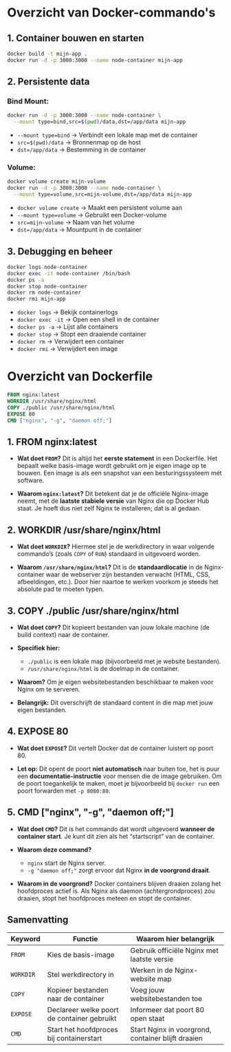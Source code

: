 # Overzicht van Docker-commando's

## 1. Container bouwen en starten

```bash
docker build -t mijn-app .
docker run -d -p 3000:3000 --name node-container mijn-app
```

## 2. Persistente data

### Bind Mount:

```bash
docker run -d -p 3000:3000 --name node-container \
  --mount type=bind,src=$(pwd)/data,dst=/app/data mijn-app
```

- `--mount type=bind` → Verbindt een lokale map met de container
- `src=$(pwd)/data` → Bronnenmap op de host
- `dst=/app/data` → Bestemming in de container

### Volume:

```bash
docker volume create mijn-volume
docker run -d -p 3000:3000 --name node-container \
  --mount type=volume,src=mijn-volume,dst=/app/data mijn-app
```

- `docker volume create` → Maakt een persistent volume aan
- `--mount type=volume` → Gebruikt een Docker-volume
- `src=mijn-volume` → Naam van het volume
- `dst=/app/data` → Mountpunt in de container

## 3. Debugging en beheer

```bash
docker logs node-container
docker exec -it node-container /bin/bash
docker ps -a
docker stop node-container
docker rm node-container
docker rmi mijn-app
```

- `docker logs` → Bekijk containerlogs
- `docker exec -it` → Open een shell in de container
- `docker ps -a` → Lijst alle containers
- `docker stop` → Stopt een draaiende container
- `docker rm` → Verwijdert een container
- `docker rmi` → Verwijdert een image

# Overzicht van Dockerfile


```dockerfile
FROM nginx:latest
WORKDIR /usr/share/nginx/html
COPY ./public /usr/share/nginx/html
EXPOSE 80
CMD ["nginx", "-g", "daemon off;"]
```

## 1. FROM nginx:latest

* **Wat doet `FROM`?**
  Dit is altijd het **eerste statement** in een Dockerfile.
  Het bepaalt welke basis-image wordt gebruikt om je eigen image op te bouwen.
  Een image is als een snapshot van een besturingssysteem mét software.

* **Waarom `nginx:latest`?**
  Dit betekent dat je de officiële Nginx-image neemt, met de **laatste stabiele versie** van Nginx die op Docker Hub staat.
  Je hoeft dus niet zelf Nginx te installeren; dat is al gedaan.


## 2. WORKDIR /usr/share/nginx/html

* **Wat doet `WORKDIR`?**
  Hiermee stel je de werkdirectory in waar volgende commando’s (zoals `COPY` of `RUN`) standaard in uitgevoerd worden.

* **Waarom `/usr/share/nginx/html`?**
  Dit is de **standaardlocatie** in de Nginx-container waar de webserver zijn bestanden verwacht (HTML, CSS, afbeeldingen, etc.).
  Door hier naartoe te werken voorkom je steeds het absolute pad te moeten typen.


## 3. COPY ./public /usr/share/nginx/html

* **Wat doet `COPY`?**
  Dit kopieert bestanden van jouw lokale machine (de build context) naar de container.

* **Specifiek hier:**

  * `./public` is een lokale map (bijvoorbeeld met je website bestanden).
  * `/usr/share/nginx/html` is de doelmap in de container.

* **Waarom?**
  Om je eigen websitebestanden beschikbaar te maken voor Nginx om te serveren.

* **Belangrijk:** Dit overschrijft de standaard content in die map met jouw eigen bestanden.


## 4. EXPOSE 80

* **Wat doet `EXPOSE`?**
  Dit vertelt Docker dat de container luistert op poort 80.

* **Let op:**
  Dit opent de poort **niet automatisch** naar buiten toe, het is puur een **documentatie-instructie** voor mensen die de image gebruiken.
  Om de poort toegankelijk te maken, moet je bijvoorbeeld bij `docker run` een poort forwarden met `-p 8080:80`.

## 5. CMD ["nginx", "-g", "daemon off;"]

* **Wat doet `CMD`?**
  Dit is het commando dat wordt uitgevoerd **wanneer de container start**.
  Je kunt dit zien als het “startscript” van de container.

* **Waarom deze command?**

  * `nginx` start de Nginx server.
  * `-g "daemon off;"` zorgt ervoor dat Nginx **in de voorgrond draait**.

* **Waarom in de voorgrond?**
  Docker containers blijven draaien zolang het hoofdproces actief is.
  Als Nginx als daemon (achtergrondproces) zou draaien, stopt het hoofdproces meteen en stopt de container.


## Samenvatting

| Keyword   | Functie                                     | Waarom hier belangrijk                             |
| --------- | ------------------------------------------- | -------------------------------------------------- |
| `FROM`    | Kies de basis-image                         | Gebruik officiële Nginx met laatste versie         |
| `WORKDIR` | Stel werkdirectory in                       | Werken in de Nginx-website map                     |
| `COPY`    | Kopieer bestanden naar de container         | Voeg jouw websitebestanden toe                     |
| `EXPOSE`  | Declareer welke poort de container gebruikt | Informeer dat poort 80 open staat                  |
| `CMD`     | Start het hoofdproces bij containerstart    | Start Nginx in voorgrond, container blijft draaien |
